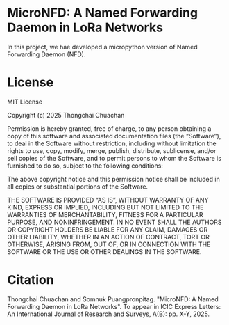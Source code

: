 # MicroNFD: A Named Forwarding Daemon in LoRa Networks
In this project, we hae developed a micropython version of Named Forwarding Daemon (NFD).  

# License
MIT License

Copyright (c) 2025 Thongchai Chuachan

Permission is hereby granted, free of charge, to any person obtaining a copy of this software and associated documentation files (the “Software”), to deal in the Software without restriction, including without limitation the rights to use, copy, modify, merge, publish, distribute, sublicense, and/or sell copies of the Software, and to permit persons to whom the Software is furnished to do so, subject to the following conditions:

The above copyright notice and this permission notice shall be included in all copies or substantial portions of the Software.

THE SOFTWARE IS PROVIDED “AS IS”, WITHOUT WARRANTY OF ANY KIND, EXPRESS OR IMPLIED, INCLUDING BUT NOT LIMITED TO THE WARRANTIES OF MERCHANTABILITY, FITNESS FOR A PARTICULAR PURPOSE, AND NONINFRINGEMENT. IN NO EVENT SHALL THE AUTHORS OR COPYRIGHT HOLDERS BE LIABLE FOR ANY CLAIM, DAMAGES OR OTHER LIABILITY, WHETHER IN AN ACTION OF CONTRACT, TORT OR OTHERWISE, ARISING FROM, OUT OF, OR IN CONNECTION WITH THE SOFTWARE OR THE USE OR OTHER DEALINGS IN THE SOFTWARE.


# Citation
Thongchai Chuachan and Somnuk Puangpronpitag. "MicroNFD: A Named Forwarding Daemon in LoRa Networks". To appear in ICIC Express Letters: An International Journal of Research and Surveys, A(B): pp. X-Y, 2025.
